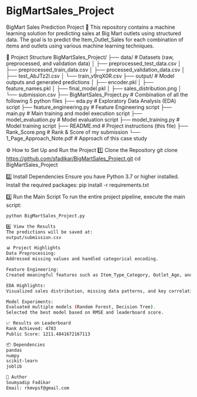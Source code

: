 # BigMartSales_Project

BigMart Sales Prediction Project 🚀
This repository contains a machine learning solution for predicting sales at Big Mart outlets using structured data. The goal is to predict the Item_Outlet_Sales for each combination of items and outlets using various machine learning techniques.

📁 Project Structure
BigMartSales_Project/
├── data/                     # Datasets (raw, preprocessed, and validation data)
│   ├── preprocessed_test_data.csv
│   ├── preprocessed_train_data.csv
│   ├── processed_validation_data.csv
│   ├── test_AbJTz2l.csv
│   └── train_v9rqX0R.csv
├── output/                   # Model outputs and generated predictions
│   ├── encoder.pkl
│   ├── feature_names.pkl
│   ├── final_model.pkl
│   ├── sales_distribution.png
│   └── submission.csv
├── BigMartSales_Project.py   # Combination of all the following 5 python files
├── eda.py                    # Exploratory Data Analysis (EDA) script
├── feature_engineering.py    # Feature Engineering script
├── main.py                   # Main training and model execution script
├── model_evaluation.py       # Model evaluation script
├── model_training.py         # Model training script
├── README.md                 # Project instructions (this file)
├── Rank_Score.png            # Rank & Score of my submission
└── 1_Page_Approach_Note.pdf  # Approach of this case study


⚙️ How to Set Up and Run the Project
1️⃣ Clone the Repository
git clone https://github.com/sfadikar/BigMartSales_Project.git
cd BigMartSales_Project

2️⃣ Install Dependencies
Ensure you have Python 3.7 or higher installed. Install the required packages:
pip install -r requirements.txt

3️⃣ Run the Main Script
To run the entire project pipeline, execute the main script:
```bash
python BigMartSales_Project.py

4️⃣ View the Results
The predictions will be saved at:
output/submission.csv

📊 Project Highlights
Data Preprocessing:
Addressed missing values and handled categorical encoding.

Feature Engineering:
Created meaningful features such as Item_Type_Category, Outlet_Age, and Item_Fat_Content.

EDA Highlights:
Visualized sales distribution, missing data patterns, and key correlations.

Model Experiments:
Evaluated multiple models (Random Forest, Decision Tree).
Selected the best model based on RMSE and leaderboard score.

📈 Results on Leaderboard
Rank Achieved: 4783
Public Score: 1211.4841672167113

📦 Dependencies
pandas
numpy
scikit-learn
joblib

📝 Author
Soumyadip Fadikar
Email: rkmvpsf@gmail.com

